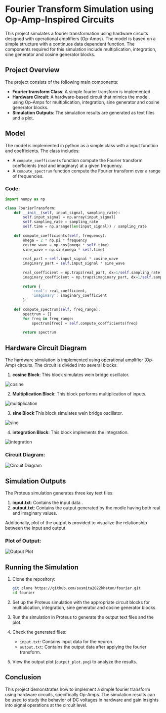 
# Fourier Transform Simulation using Op-Amp-Inspired Circuits 

This project simulates a fourier  transformation using hardware circuits designed with operational amplifiers (Op-Amps). The model is based on a simple structure with a continuos data dependent function. The components required for this simulation include multiplication, integration, sine generator and cosine generator blocks.

## Project Overview

The project consists of the following main components:

- **Fourier transform Class**: A simple fourier transform is implemented .
- **Hardware Circuit**: A hardware-based circuit that mimics the model, using Op-Amps for multiplication, integration, sine generator and cosine generator blocks.
- **Simulation Outputs**: The simulation results are generated as text files and a plot.

## Model

The model is implemented in python as a simple class with a input function and coefficients. The class includes:

- A `compute_coefficients` function compute the Fourier transform coefficients (real and imaginary) at a given frequency.
- A `compute_spectrum` function compute the Fourier transform over a range of frequencies.

### Code:
```python
import numpy as np

class FourierTransform:
    def __init__(self, input_signal, sampling_rate):
        self.input_signal = np.array(input_signal)
        self.sampling_rate = sampling_rate
        self.time = np.arange(len(input_signal)) / sampling_rate
    
    def compute_coefficients(self, frequency):
        omega = 2 * np.pi * frequency
        cosine_wave = np.cos(omega * self.time)
        sine_wave = np.sin(omega * self.time)
        
        real_part = self.input_signal * cosine_wave
        imaginary_part = self.input_signal * sine_wave
        
        real_coefficient = np.trapz(real_part, dx=1/self.sampling_rate)
        imaginary_coefficient = np.trapz(imaginary_part, dx=1/self.sampling_rate)
        
        return {
            'real': real_coefficient,
            'imaginary': imaginary_coefficient
        }
    
    def compute_spectrum(self, freq_range):
        spectrum = {}
        for freq in freq_range:
            spectrum[freq] = self.compute_coefficients(freq)
        
        return spectrum
```

## Hardware Circuit Diagram

The hardware simulation is implemented using operational amplifier (Op-Amp) circuits. The circuit is divided into several blocks:

1. **cosine Block**: This block simulates wein bridge oscillator.

![cosine](cosine.png)

2. **Multiplication Block**: This block performs multiplication of inputs.

![multiplication](multiplication.png)

3. **sine Block**:This block simulates wein bridge oscillator.

![sine](sine.png)

4. **integration Block**: This block implements the integration.

![integration](integration.png)

### Circuit Diagram:

![Circuit Diagram](circuit_diagram.png)

## Simulation Outputs

The Proteus simulation generates three key text files:

1. **input.txt**: Contains the input data .
2. **output.txt**: Contains the output generated by the modle having both real and imaginary values.

Additionally, plot of the output is provided to visualize the relationship between the input and output.

### Plot of Output:

![Output Plot](output_plot.png)

## Running the Simulation

1. Clone the repository:
    ```bash
    git clone https://github.com/susmita2022khatun/fourier.git
    cd fourier
    ```

2. Set up the Proteus simulation with the appropriate circuit blocks for multiplication, integration, sine generator and cosine generator blocks.

3. Run the simulation in Proteus to generate the output text files and the plot.

4. Check the generated files:
    - `input.txt`: Contains input data for the neuron.
    - `output.txt`: Contains the output data after applying the fourier transform.

5. View the output plot (`output_plot.png`) to analyze the results.

## Conclusion

This project demonstrates how to implement a simple fourier transform using hardware circuits, specifically Op-Amps. The simulation results can be used to study the behavior of DC voltages in hardware and gain insights into signal operations at the circuit level.


